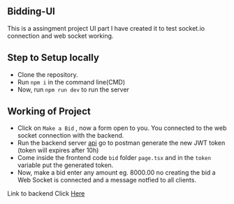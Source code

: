 ## Bidding-UI

This is a assingment project UI part I have created it to test socket.io connection and web socket working.

## Step to Setup locally

- Clone the repository.
- Run `npm i` in the command line(CMD)
- Now, run `npm run dev` to run the server


## Working of Project

- Click on `Make a Bid` , now a form open to you. You connected to the web socket connection with the backend.
- Run the backend server [api](https://github.com/faisal1025/bidding-API) go to postman generate the new JWT token (token will expires after 10h)
- Come inside the frontend code `bid` folder `page.tsx` and in the `token` variable put the generated token.
- Now, make a bid enter any amount eg. 8000.00 no creating the bid a Web Socket is connected and a message notfied to all clients.


Link to backend Click [Here](https://github.com/faisal1025/bidding-API)

